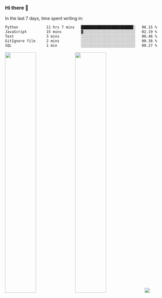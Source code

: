 ### Hi there 👋

In the last 7 days, time spent writing in:

<!--START_SECTION:waka-->

```txt
Python             11 hrs 7 mins   ████████████████████████░   96.15 %
JavaScript         15 mins         ▓░░░░░░░░░░░░░░░░░░░░░░░░   02.19 %
Text               3 mins          ░░░░░░░░░░░░░░░░░░░░░░░░░   00.46 %
GitIgnore file     2 mins          ░░░░░░░░░░░░░░░░░░░░░░░░░   00.36 %
SQL                1 min           ░░░░░░░░░░░░░░░░░░░░░░░░░   00.27 %
```

<!--END_SECTION:waka-->

<img src="https://wakatime.com/share/@jimtje/5d0c92de-08f8-4a72-8f2f-6a9693d1e318.svg" width=45% height=45%> <img src="https://wakatime.com/share/@jimtje/501498ae-bda5-4da7-a89d-b40bcdd5556d.svg" width=45% height=45%>
![](https://hit.yhype.me/github/profile?user_id=43537315)
